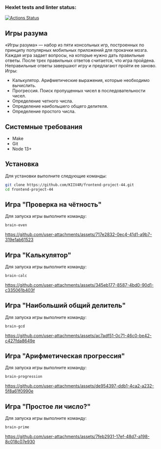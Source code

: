 ### Hexlet tests and linter status:
[![Actions Status](https://github.com/KIIV4R/frontend-project-44/actions/workflows/hexlet-check.yml/badge.svg)](https://github.com/KIIV4R/frontend-project-44/actions)





## Игры разума


«Игры разума» — набор из пяти консольных игр, построенных по принципу популярных мобильных приложений для прокачки мозга. Каждая игра задает вопросы, на которые нужно дать правильные ответы. После трех правильных ответов считается, что игра пройдена. Неправильные ответы завершают игру и предлагают пройти ее заново. Игры:

- Калькулятор. Арифметические выражения, которые необходимо вычислить.
- Прогрессия. Поиск пропущенных чисел в последовательности чисел.
- Определение четного числа.
- Определение наибольшего общего делителя.
- Определение простого числа.

## Системные требования

 - Make
 - Git
 - Node 13+

## Установка

Для установки выполните следующие команды:

```bash
git clone https://github.com/KIIV4R/frontend-project-44.git
cd frontend-project-44
```

## Игра "Проверка на чётность"

Для запуска игры выполните команду:

```bash
brain-even
```

https://github.com/user-attachments/assets/717e2832-0ec4-41d1-a9b7-319e1ab61523
## Игра "Калькулятор"

Для запуска игры выполните команду:

```bash
brain-calc
```

https://github.com/user-attachments/assets/345eb177-8587-4bd0-90d1-c335061b403f
## Игра "Наибольший общий делитель"

Для запуска игры выполните команду:

```bash
brain-gcd
```

https://github.com/user-attachments/assets/ac7adf51-0c71-46c0-be42-c427fda8649e
## Игра "Арифметическая прогрессия"

Для запуска игры выполните команду:

```bash
brain-progression
```

https://github.com/user-attachments/assets/de954397-ddb1-4ca2-a232-5f8a61f0990e
## Игра "Простое ли число?"

Для запуска игры выполните команду:

```bash
brain-prime
```

https://github.com/user-attachments/assets/7feb2931-17ef-48d7-a198-8c018c07e930